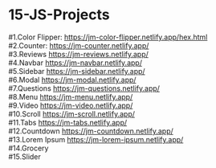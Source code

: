 # 15-JS-Projects
#1.Color Flipper: https://jm-color-flipper.netlify.app/hex.html \
#2.Counter: https://jm-counter.netlify.app/ \
#3.Reviews https://jm-reviews.netlify.app/ \
#4.Navbar https://jm-navbar.netlify.app/  \
#5.Sidebar https://jm-sidebar.netlify.app/ \
#6.Modal https://jm-modal.netlify.app/ \
#7.Questions https://jm-questions.netlify.app/ \
#8.Menu https://jm-menu.netlify.app/ \
#9.Video https://jm-video.netlify.app/ \
#10.Scroll https://jm-scroll.netlify.app/ \
#11.Tabs https://jm-tabs.netlify.app/ \
#12.Countdown https://jm-countdown.netlify.app/ \
#13.Lorem Ipsum https://jm-lorem-ipsum.netlify.app/ \
#14.Grocery \
#15.Slider
